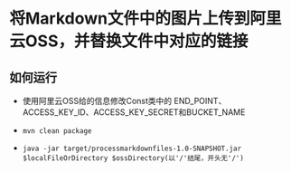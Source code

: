 # 将Markdown文件中的图片上传到阿里云OSS，并替换文件中对应的链接

## 如何运行

- 使用阿里云OSS给的信息修改Const类中的 END_POINT、ACCESS_KEY_ID、ACCESS_KEY_SECRET和BUCKET_NAME

- `mvn clean package`

- `java -jar target/processmarkdownfiles-1.0-SNAPSHOT.jar $localFileOrDirectory $ossDirectory(以'/'结尾，开头无'/')`